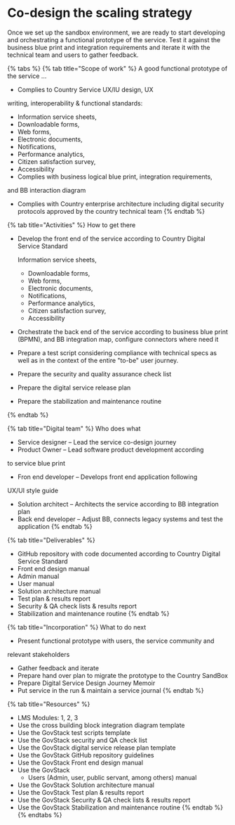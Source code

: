 # Co-design the scaling strategy

Once we set up the sandbox environment, we are ready to start developing and orchestrating a functional prototype of the service. Test it against the business blue print and integration requirements and iterate it with the technical team and users to gather feedback.

{% tabs %}
{% tab title="Scope of work" %}
A good functional prototype of the service …

* Complies to Country Service UX/IU design, UX&#x20;

writing, interoperability & functional standards:&#x20;

* Information service sheets,&#x20;
* Downloadable forms, &#x20;
* Web forms, &#x20;
* Electronic documents, &#x20;
* Notifications, &#x20;
* Performance analytics, &#x20;
* Citizen satisfaction survey, &#x20;
* Accessibility &#x20;
* Complies with business logical blue print, integration requirements, &#x20;

and BB interaction diagram&#x20;

* Complies with Country enterprise architecture including digital security protocols approved by the country technical team&#x20;
{% endtab %}

{% tab title="Activities" %}
How to get there&#x20;

*   Develop the front end of the service according to Country Digital Service Standard &#x20;

    Information service sheets,&#x20;

    * Downloadable forms, &#x20;
    * Web forms, &#x20;
    * Electronic documents, &#x20;
    * Notifications, &#x20;
    * Performance analytics, &#x20;
    * Citizen satisfaction survey, &#x20;
    * Accessibility &#x20;
* Orchestrate the back end of the service according to business blue print (BPMN), and BB integration map, configure connectors where need it &#x20;
* Prepare a test script considering compliance with technical specs as well as in the context of the entire "to-be" user journey. &#x20;
* Prepare the security and quality assurance check list &#x20;
* Prepare the digital service release plan &#x20;
* Prepare the stabilization and maintenance routine &#x20;

&#x20;
{% endtab %}

{% tab title="Digital team" %}
Who does what &#x20;

* Service designer – Lead the service co-design journey&#x20;
* Product Owner – Lead software product development according &#x20;

to service blue print &#x20;

* Fron end developer – Develops front end application following &#x20;

UX/UI style guide &#x20;

* Solution architect – Architects the service according to BB integration plan &#x20;
* Back end developer –  Adjust BB, connects legacy systems and test the application &#x20;
{% endtab %}

{% tab title="Deliverables" %}
* GitHub repository with code documented according to Country Digital Service Standard &#x20;
* Front end design manual &#x20;
* Admin manual &#x20;
* User manual &#x20;
* Solution architecture manual&#x20;
* Test plan & results report &#x20;
* Security & QA check lists & results report &#x20;
* Stabilization and maintenance routine &#x20;
{% endtab %}

{% tab title="Incorporation" %}
What to do next&#x20;

* Present functional prototype with users, the service community and &#x20;

relevant stakeholders &#x20;

* Gather feedback and iterate &#x20;
* Prepare hand over plan to migrate the prototype to the Country SandBox&#x20;
* Prepare Digital Service Design Journey Memoir &#x20;
* Put service in the run & maintain a service journal &#x20;
{% endtab %}

{% tab title="Resources" %}
* LMS Modules: 1, 2, 3 &#x20;
* Use the cross building block integration diagram template&#x20;
* Use the GovStack test scripts template &#x20;
* Use the GovStack security and QA check list &#x20;
* Use the GovStack digital service release plan template &#x20;
* Use the GovStack GitHub repository guidelines &#x20;
* Use the GovStack Front end design manual &#x20;
* Use the GovStack &#x20;
  * Users (Admin, user, public servant, among others) manual &#x20;
* Use the GovStack Solution architecture manual&#x20;
* Use the GovStack Test plan & results report &#x20;
* Use the GovStack Security & QA check lists & results report &#x20;
* Use the GovStack Stabilization and maintenance routine &#x20;
{% endtab %}
{% endtabs %}
